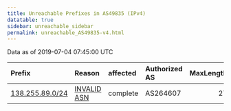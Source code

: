 ```yaml
---
title: Unreachable Prefixes in AS49835 (IPv4)
datatable: true
sidebar: unreachable_sidebar
permalink: unreachable_AS49835-v4.html
---
```


Data as of 2019-07-04 07:45:00 UTC


<div class="datatable-begin"></div>

| Prefix                                                   | Reason                                                                                                 | affected   | Authorized AS   |   MaxLength | Anchor                                         |   unreachable /24s |
|:---------------------------------------------------------|:-------------------------------------------------------------------------------------------------------|:-----------|:----------------|------------:|:-----------------------------------------------|-------------------:|
| [138.255.89.0/24](https://stat.ripe.net/138.255.89.0/24) | [INVALID ASN](https://rpki-validator.ripe.net/announcement-preview?asn=AS49835&prefix=138.255.89.0/24) | complete   | AS264607        |          27 | [LACNIC](unreachable_LACNIC_RPKI_Root-v4.html) |                  1 |

<div class="datatable-end"></div>